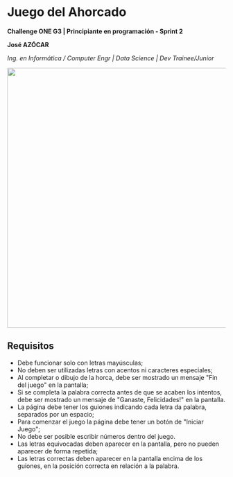 # Juego del Ahorcado

**Challenge ONE G3 | Principiante en programación - Sprint 2**

**José AZÓCAR**

*Ing. en Informática / Computer Engr | Data Science | Dev Trainee/Junior*

<p align="center">
    <img width="600" heigth="600" src="#">
</p>

## Requisitos

- Debe funcionar solo con letras mayúsculas;
- No deben ser utilizadas letras con acentos ni caracteres especiales;
- Al completar o dibujo de la horca, debe ser mostrado un mensaje "Fin del juego" en la pantalla;
- Si se completa la palabra correcta antes de que se acaben los intentos, debe ser mostrado un mensaje de "Ganaste, Felicidades!" en la pantalla.
- La página debe tener los guiones indicando cada letra da palabra, separados por un espacio;
- Para comenzar el juego la página debe tener un botón de "Iniciar Juego";
- No debe ser posible escribir números dentro del juego.
- Las letras equivocadas deben aparecer en la pantalla, pero no pueden aparecer de forma repetida;
- Las letras correctas deben aparecer en la pantalla encima de los guiones, en la posición correcta en relación a la palabra.
